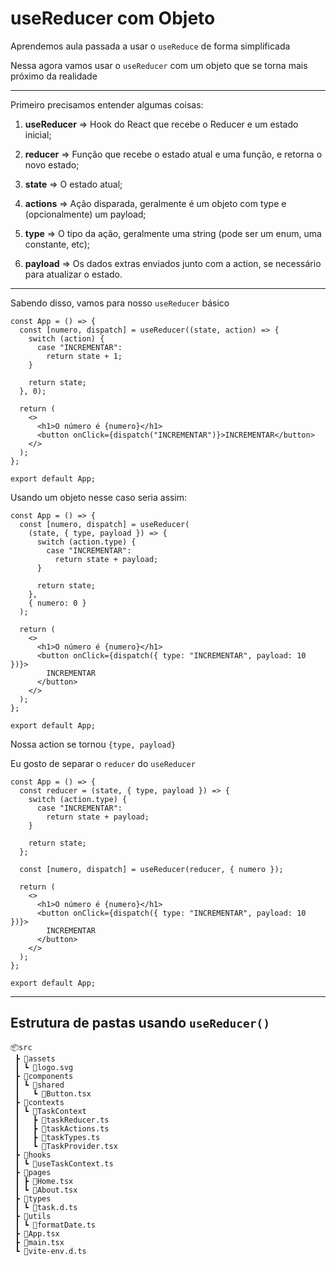 # **useReducer com Objeto**

Aprendemos aula passada a usar o `useReduce` de forma simplificada

Nessa agora vamos usar o `useReducer` com um objeto que se torna mais próximo da realidade

---

Primeiro precisamos entender algumas coisas:

1. **useReducer** => Hook do React que recebe o Reducer e um estado inicial;

2. **reducer** => Função que recebe o estado atual e uma função, e retorna o novo estado;

3. **state** => O estado atual;

4. **actions** => Ação disparada, geralmente é um objeto com type e (opcionalmente) um payload;

5. **type** => O tipo da ação, geralmente uma string (pode ser um enum, uma constante, etc);

6. **payload** => Os dados extras enviados junto com a action, se necessário para atualizar o estado.

---

Sabendo disso, vamos para nosso `useReducer` básico

```tsx
const App = () => {
  const [numero, dispatch] = useReducer((state, action) => {
    switch (action) {
      case "INCREMENTAR":
        return state + 1;
    }

    return state;
  }, 0);

  return (
    <>
      <h1>O número é {numero}</h1>
      <button onClick={dispatch("INCREMENTAR")}>INCREMENTAR</button>
    </>
  );
};

export default App;
```

Usando um objeto nesse caso seria assim:

```tsx
const App = () => {
  const [numero, dispatch] = useReducer(
    (state, { type, payload }) => {
      switch (action.type) {
        case "INCREMENTAR":
          return state + payload;
      }

      return state;
    },
    { numero: 0 }
  );

  return (
    <>
      <h1>O número é {numero}</h1>
      <button onClick={dispatch({ type: "INCREMENTAR", payload: 10 })}>
        INCREMENTAR
      </button>
    </>
  );
};

export default App;
```

Nossa action se tornou `{type, payload}`

Eu gosto de separar o `reducer` do `useReducer`

```tsx
const App = () => {
  const reducer = (state, { type, payload }) => {
    switch (action.type) {
      case "INCREMENTAR":
        return state + payload;
    }

    return state;
  };

  const [numero, dispatch] = useReducer(reducer, { numero });

  return (
    <>
      <h1>O número é {numero}</h1>
      <button onClick={dispatch({ type: "INCREMENTAR", payload: 10 })}>
        INCREMENTAR
      </button>
    </>
  );
};

export default App;
```

---

## Estrutura de pastas usando `useReducer()`

```plaintext
📦src
 ┣ 📂assets
 ┃ ┗ 📄logo.svg
 ┣ 📂components
 ┃ ┗ 📂shared
 ┃   ┗ 📄Button.tsx
 ┣ 📂contexts
 ┃ ┗ 📂TaskContext
 ┃   ┣ 📄taskReducer.ts
 ┃   ┣ 📄taskActions.ts
 ┃   ┣ 📄taskTypes.ts
 ┃   ┗ 📄TaskProvider.tsx
 ┣ 📂hooks
 ┃ ┗ 📄useTaskContext.ts
 ┣ 📂pages
 ┃ ┣ 📄Home.tsx
 ┃ ┗ 📄About.tsx
 ┣ 📂types
 ┃ ┗ 📄task.d.ts
 ┣ 📂utils
 ┃ ┗ 📄formatDate.ts
 ┣ 📄App.tsx
 ┣ 📄main.tsx
 ┗ 📄vite-env.d.ts
```
